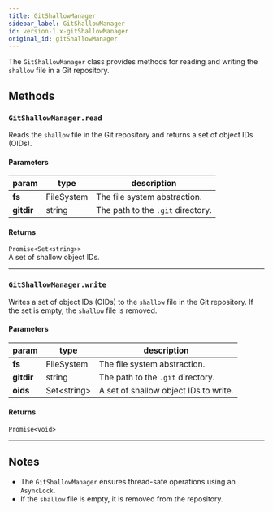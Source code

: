```yaml
---
title: GitShallowManager
sidebar_label: GitShallowManager
id: version-1.x-gitShallowManager
original_id: gitShallowManager
---
```


The `GitShallowManager` class provides methods for reading and writing the `shallow` file in a Git repository.

## Methods

### `GitShallowManager.read`

Reads the `shallow` file in the Git repository and returns a set of object IDs (OIDs).

#### Parameters

| param      | type       | description                       |
| ---------- | ---------- | --------------------------------- |
| **fs**     | FileSystem | The file system abstraction.      |
| **gitdir** | string     | The path to the `.git` directory. |

#### Returns

`Promise<Set<string>>`  
A set of shallow object IDs.

---

### `GitShallowManager.write`

Writes a set of object IDs (OIDs) to the `shallow` file in the Git repository. If the set is empty, the `shallow` file is removed.

#### Parameters

| param      | type          | description                           |
| ---------- | ------------- | ------------------------------------- |
| **fs**     | FileSystem    | The file system abstraction.          |
| **gitdir** | string        | The path to the `.git` directory.     |
| **oids**   | Set\<string\> | A set of shallow object IDs to write. |

#### Returns

`Promise<void>`

---

## Notes

- The `GitShallowManager` ensures thread-safe operations using an `AsyncLock`.
- If the `shallow` file is empty, it is removed from the repository.

<script>
(function rewriteEditLink() {
  const el = document.querySelector('a.edit-page-link.button');
  if (el) {
    el.href = 'https://github.com/isomorphic-git/isomorphic-git/edit/main/src/managers/GitShallowManager.js';
  }
})();
</script>
